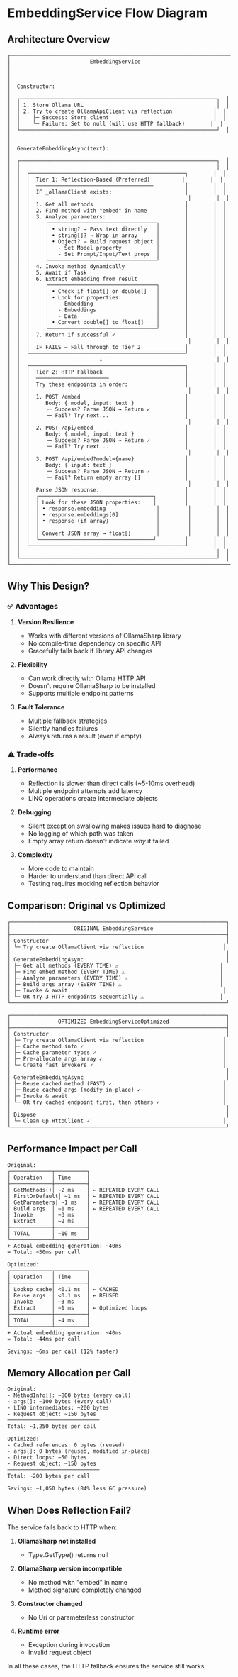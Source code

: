 # EmbeddingService Flow Diagram

## Architecture Overview

```
┌─────────────────────────────────────────────────────────────────────┐
│                         EmbeddingService                            │
│                                                                     │
│  Constructor:                                                       │
│  ┌──────────────────────────────────────────────────────────────┐  │
│  │ 1. Store Ollama URL                                          │  │
│  │ 2. Try to create OllamaApiClient via reflection             │  │
│  │    ├─ Success: Store client                                 │  │
│  │    └─ Failure: Set to null (will use HTTP fallback)        │  │
│  └──────────────────────────────────────────────────────────────┘  │
│                                                                     │
│  GenerateEmbeddingAsync(text):                                      │
│  ┌──────────────────────────────────────────────────────────────┐  │
│  │                                                              │  │
│  │  ┌─────────────────────────────────────────────────┐        │  │
│  │  │  Tier 1: Reflection-Based (Preferred)          │        │  │
│  │  │  ─────────────────────────────────────          │        │  │
│  │  │  IF _ollamaClient exists:                       │        │  │
│  │  │                                                  │        │  │
│  │  │  1. Get all methods                             │        │  │
│  │  │  2. Find method with "embed" in name            │        │  │
│  │  │  3. Analyze parameters:                         │        │  │
│  │  │     ┌──────────────────────────────────┐        │        │  │
│  │  │     │ • string? → Pass text directly   │        │        │  │
│  │  │     │ • string[]? → Wrap in array      │        │        │  │
│  │  │     │ • Object? → Build request object │        │        │  │
│  │  │     │   - Set Model property           │        │        │  │
│  │  │     │   - Set Prompt/Input/Text props  │        │        │  │
│  │  │     └──────────────────────────────────┘        │        │  │
│  │  │  4. Invoke method dynamically                   │        │  │
│  │  │  5. Await if Task                               │        │  │
│  │  │  6. Extract embedding from result               │        │  │
│  │  │     ┌──────────────────────────────────┐        │        │  │
│  │  │     │ • Check if float[] or double[]   │        │        │  │
│  │  │     │ • Look for properties:           │        │        │  │
│  │  │     │   - Embedding                    │        │        │  │
│  │  │     │   - Embeddings                   │        │        │  │
│  │  │     │   - Data                         │        │        │  │
│  │  │     │ • Convert double[] to float[]    │        │        │  │
│  │  │     └──────────────────────────────────┘        │        │  │
│  │  │  7. Return if successful ✓                      │        │  │
│  │  │                                                  │        │  │
│  │  │  IF FAILS → Fall through to Tier 2              │        │  │
│  │  └─────────────────────────────────────────────────┘        │  │
│  │                         ↓                                    │  │
│  │  ┌─────────────────────────────────────────────────┐        │  │
│  │  │  Tier 2: HTTP Fallback                          │        │  │
│  │  │  ───────────────────────                        │        │  │
│  │  │  Try these endpoints in order:                  │        │  │
│  │  │                                                  │        │  │
│  │  │  1. POST /embed                                 │        │  │
│  │  │     Body: { model, input: text }                │        │  │
│  │  │     ├─ Success? Parse JSON → Return ✓           │        │  │
│  │  │     └─ Fail? Try next...                        │        │  │
│  │  │                                                  │        │  │
│  │  │  2. POST /api/embed                             │        │  │
│  │  │     Body: { model, input: text }                │        │  │
│  │  │     ├─ Success? Parse JSON → Return ✓           │        │  │
│  │  │     └─ Fail? Try next...                        │        │  │
│  │  │                                                  │        │  │
│  │  │  3. POST /api/embed?model={name}                │        │  │
│  │  │     Body: { input: text }                       │        │  │
│  │  │     ├─ Success? Parse JSON → Return ✓           │        │  │
│  │  │     └─ Fail? Return empty array []              │        │  │
│  │  │                                                  │        │  │
│  │  │  Parse JSON response:                           │        │  │
│  │  │  ┌────────────────────────────────────┐         │        │  │
│  │  │  │ Look for these JSON properties:    │         │        │  │
│  │  │  │ • response.embedding                │         │        │  │
│  │  │  │ • response.embeddings[0]            │         │        │  │
│  │  │  │ • response (if array)               │         │        │  │
│  │  │  │                                     │         │        │  │
│  │  │  │ Convert JSON array → float[]        │         │        │  │
│  │  │  └────────────────────────────────────┘         │        │  │
│  │  └─────────────────────────────────────────────────┘        │  │
│  │                                                              │  │
│  └──────────────────────────────────────────────────────────────┘  │
└─────────────────────────────────────────────────────────────────────┘
```

## Why This Design?

### ✅ Advantages

1. **Version Resilience**
   - Works with different versions of OllamaSharp library
   - No compile-time dependency on specific API
   - Gracefully falls back if library API changes

2. **Flexibility**
   - Can work directly with Ollama HTTP API
   - Doesn't require OllamaSharp to be installed
   - Supports multiple endpoint patterns

3. **Fault Tolerance**
   - Multiple fallback strategies
   - Silently handles failures
   - Always returns a result (even if empty)

### ⚠️ Trade-offs

1. **Performance**
   - Reflection is slower than direct calls (~5-10ms overhead)
   - Multiple endpoint attempts add latency
   - LINQ operations create intermediate objects

2. **Debugging**
   - Silent exception swallowing makes issues hard to diagnose
   - No logging of which path was taken
   - Empty array return doesn't indicate *why* it failed

3. **Complexity**
   - More code to maintain
   - Harder to understand than direct API call
   - Testing requires mocking reflection behavior

## Comparison: Original vs Optimized

```
┌────────────────────────────────────────────────────────────────────┐
│                    ORIGINAL EmbeddingService                       │
├────────────────────────────────────────────────────────────────────┤
│ Constructor                                                        │
│ └─ Try create OllamaClient via reflection                         │
│                                                                    │
│ GenerateEmbeddingAsync                                             │
│ ├─ Get all methods (EVERY TIME) ⚠️                                │
│ ├─ Find embed method (EVERY TIME) ⚠️                              │
│ ├─ Analyze parameters (EVERY TIME) ⚠️                             │
│ ├─ Build args array (EVERY TIME) ⚠️                               │
│ ├─ Invoke & await                                                 │
│ └─ OR try 3 HTTP endpoints sequentially ⚠️                        │
└────────────────────────────────────────────────────────────────────┘

┌────────────────────────────────────────────────────────────────────┐
│               OPTIMIZED EmbeddingServiceOptimized                  │
├────────────────────────────────────────────────────────────────────┤
│ Constructor                                                        │
│ ├─ Try create OllamaClient via reflection                         │
│ ├─ Cache method info ✓                                            │
│ ├─ Cache parameter types ✓                                        │
│ ├─ Pre-allocate args array ✓                                      │
│ └─ Create fast invokers ✓                                         │
│                                                                    │
│ GenerateEmbeddingAsync                                             │
│ ├─ Reuse cached method (FAST) ✓                                   │
│ ├─ Reuse cached args (modify in-place) ✓                          │
│ ├─ Invoke & await                                                 │
│ └─ OR try cached endpoint first, then others ✓                    │
│                                                                    │
│ Dispose                                                            │
│ └─ Clean up HttpClient ✓                                          │
└────────────────────────────────────────────────────────────────────┘
```

## Performance Impact per Call

```
Original:
┌─────────────┬──────────┐
│ Operation   │ Time     │
├─────────────┼──────────┤
│ GetMethods()│ ~2 ms    │ ← REPEATED EVERY CALL
│ FirstOrDefault│ ~1 ms  │ ← REPEATED EVERY CALL
│ GetParameters│ ~1 ms   │ ← REPEATED EVERY CALL
│ Build args  │ ~1 ms    │ ← REPEATED EVERY CALL
│ Invoke      │ ~3 ms    │
│ Extract     │ ~2 ms    │
├─────────────┼──────────┤
│ TOTAL       │ ~10 ms   │
└─────────────┴──────────┘
+ Actual embedding generation: ~40ms
= Total: ~50ms per call

Optimized:
┌─────────────┬──────────┐
│ Operation   │ Time     │
├─────────────┼──────────┤
│ Lookup cache│ <0.1 ms  │ ← CACHED
│ Reuse args  │ <0.1 ms  │ ← REUSED
│ Invoke      │ ~3 ms    │
│ Extract     │ ~1 ms    │ ← Optimized loops
├─────────────┼──────────┤
│ TOTAL       │ ~4 ms    │
└─────────────┴──────────┘
+ Actual embedding generation: ~40ms
= Total: ~44ms per call

Savings: ~6ms per call (12% faster)
```

## Memory Allocation per Call

```
Original:
- MethodInfo[]: ~800 bytes (every call)
- args[]: ~100 bytes (every call)
- LINQ intermediates: ~200 bytes
- Request object: ~150 bytes
─────────────────────────────
Total: ~1,250 bytes per call

Optimized:
- Cached references: 0 bytes (reused)
- args[]: 0 bytes (reused, modified in-place)
- Direct loops: ~50 bytes
- Request object: ~150 bytes
─────────────────────────────
Total: ~200 bytes per call

Savings: ~1,050 bytes (84% less GC pressure)
```

## When Does Reflection Fail?

The service falls back to HTTP when:

1. **OllamaSharp not installed**
   - Type.GetType() returns null
   
2. **OllamaSharp version incompatible**
   - No method with "embed" in name
   - Method signature completely changed
   
3. **Constructor changed**
   - No Uri or parameterless constructor
   
4. **Runtime error**
   - Exception during invocation
   - Invalid request object

In all these cases, the HTTP fallback ensures the service still works.

